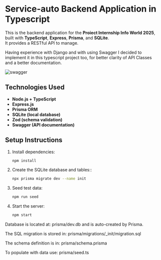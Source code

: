 # Service-auto Backend Application in Typescript

This is the backend application for the **Proiect Internship Info World 2025**, built with **TypeScript**, **Express**, **Prisma**, and **SQLite**.  
It provides a RESTful API to manage.

Having experience with Django and with using Swagger I decided to implement it in this typescript project too, for better clarity of API Classes and a better documentation.

![swagger](https://github.com/user-attachments/assets/5a4c4737-7eb9-4f8e-ab3a-165a33362251)


## Technologies Used

- **Node.js + TypeScript**
- **Express.js**
- **Prisma ORM**
- **SQLite (local database)**
- **Zod (schema validation)**
- **Swagger (API documentation)**

## Setup Instructions

1. Install dependencies:
   ```bash
   npm install
2. Create the SQLite database and tables::
   ```bash
   npx prisma migrate dev --name init
3. Seed test data:
   ```bash
   npm run seed
4. Start the server:
   ```bash
   npm start

Database is located at: prisma/dev.db and is auto-created by Prisma.

The SQL migration is stored in:
prisma/migrations/<timestamp>_init/migration.sql

The schema definition is in:
prisma/schema.prisma

To populate with data use:
prisma/seed.ts



